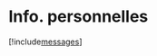 # Info. personnelles

[!include[messages](infopersonnelles.messages.autogen.md)]





































































































































